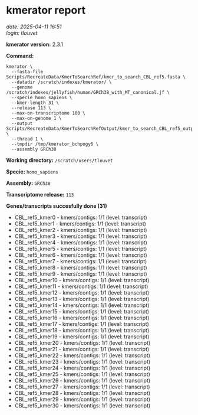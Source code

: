 # kmerator report
*date: 2025-04-11 16:51*  
*login: tlouvet*

**kmerator version:** 2.3.1

**Command:**

```
kmerator \
  --fasta-file Scripts/RecreateData/KmerToSearchRef/kmer_to_search_CBL_ref5.fasta \
  --datadir /scratch/indexes/kmerator/ \
  --genome /scratch/indexes/jellyfish/human/GRCh38_with_MT_canonical.jf \
  --specie homo_sapiens \
  --kmer-length 31 \
  --release 113 \
  --max-on-transcriptome 100 \
  --max-on-genome 1 \
  --output Scripts/RecreateData/KmerToSearchRefOutput/kmer_to_search_CBL_ref5_output \
  --thread 1 \
  --tmpdir /tmp/kmerator_bchpogy6 \
  --assembly GRCh38
```

**Working directory:** `/scratch/users/tlouvet`

**Specie:** `homo_sapiens`

**Assembly:** `GRCh38`

**Transcriptome release:** `113`

**Genes/transcripts succesfully done (31)**

- CBL_ref5_kmer0 - kmers/contigs: 1/1 (level: transcript)
- CBL_ref5_kmer1 - kmers/contigs: 1/1 (level: transcript)
- CBL_ref5_kmer2 - kmers/contigs: 1/1 (level: transcript)
- CBL_ref5_kmer3 - kmers/contigs: 1/1 (level: transcript)
- CBL_ref5_kmer4 - kmers/contigs: 1/1 (level: transcript)
- CBL_ref5_kmer5 - kmers/contigs: 1/1 (level: transcript)
- CBL_ref5_kmer6 - kmers/contigs: 1/1 (level: transcript)
- CBL_ref5_kmer7 - kmers/contigs: 1/1 (level: transcript)
- CBL_ref5_kmer8 - kmers/contigs: 1/1 (level: transcript)
- CBL_ref5_kmer9 - kmers/contigs: 1/1 (level: transcript)
- CBL_ref5_kmer10 - kmers/contigs: 1/1 (level: transcript)
- CBL_ref5_kmer11 - kmers/contigs: 1/1 (level: transcript)
- CBL_ref5_kmer12 - kmers/contigs: 1/1 (level: transcript)
- CBL_ref5_kmer13 - kmers/contigs: 1/1 (level: transcript)
- CBL_ref5_kmer14 - kmers/contigs: 1/1 (level: transcript)
- CBL_ref5_kmer15 - kmers/contigs: 1/1 (level: transcript)
- CBL_ref5_kmer16 - kmers/contigs: 1/1 (level: transcript)
- CBL_ref5_kmer17 - kmers/contigs: 1/1 (level: transcript)
- CBL_ref5_kmer18 - kmers/contigs: 1/1 (level: transcript)
- CBL_ref5_kmer19 - kmers/contigs: 1/1 (level: transcript)
- CBL_ref5_kmer20 - kmers/contigs: 1/1 (level: transcript)
- CBL_ref5_kmer21 - kmers/contigs: 1/1 (level: transcript)
- CBL_ref5_kmer22 - kmers/contigs: 1/1 (level: transcript)
- CBL_ref5_kmer23 - kmers/contigs: 1/1 (level: transcript)
- CBL_ref5_kmer24 - kmers/contigs: 1/1 (level: transcript)
- CBL_ref5_kmer25 - kmers/contigs: 1/1 (level: transcript)
- CBL_ref5_kmer26 - kmers/contigs: 1/1 (level: transcript)
- CBL_ref5_kmer27 - kmers/contigs: 1/1 (level: transcript)
- CBL_ref5_kmer28 - kmers/contigs: 1/1 (level: transcript)
- CBL_ref5_kmer29 - kmers/contigs: 1/1 (level: transcript)
- CBL_ref5_kmer30 - kmers/contigs: 1/1 (level: transcript)
